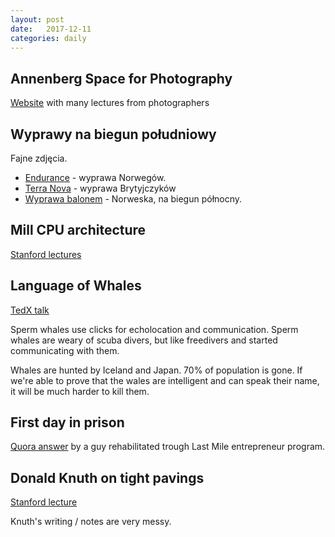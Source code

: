 ```yaml
---
layout: post
date:   2017-12-11
categories: daily
---
```


## Annenberg Space for Photography
[Website](https://www.annenbergphotospace.org/videos) with many lectures from photographers

## Wyprawy na biegun południowy
Fajne zdjęcia.

- [Endurance](http://joemonster.org/art/35888/Endurance_minelo_juz_ponad_100_lat_od_czasu_najbardziej_pechowej_ekspedycji_na_biegun_poludniowy) - wyprawa Norwegów.
- [Terra Nova](http://joemonster.org/art/38687/Terra_Nova_tragiczna_historia_zdobycia_bieguna_poludniowego_przez_Brytyjczykow) - wyprawa Brytyjczyków
- [Wyprawa balonem](http://joemonster.org/art/41626/O_tym_jak_Szwedzi_usilowali_zdobyc_biegun_polnocny_za_pomoca_balona) - Norweska, na biegun północny.

## Mill CPU architecture
[Stanford lectures](https://www.youtube.com/watch?v=LgLNyMAi-0I&list=PLFls3Q5bBInj_FfNLrV7gGdVtikeGoUc9)

## Language of Whales
[TedX talk](https://www.youtube.com/watch?v=JM77aTk1XyI)

Sperm whales use clicks for echolocation and communication. Sperm whales are weary of scuba divers, but like freedivers and started communicating with them.

Whales are hunted by Iceland and Japan. 70% of population is gone. If we're able to prove that the wales are intelligent and can speak their name, it will be much harder to kill them.

## First day in prison
[Quora answer](https://www.quora.com/What-does-the-first-day-of-a-5%2B-year-prison-sentence-feel-like/answer/Kenyatta-Leal?srid=nYce) by a guy rehabilitated trough Last Mile entrepreneur program.

## Donald Knuth on tight pavings
[Stanford lecture](http://scpd.stanford.edu/free-stuff/live-webinars-lectures/donald-knuths-annual-christmas-lecture)

Knuth's writing / notes are very messy.
